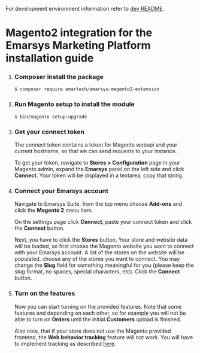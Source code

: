 For development environment information refer to [dev README](dev/README.md).


# Magento2 integration for the Emarsys Marketing Platform installation guide

1. ### Composer install the package
    ```
    $ composer require emartech/emarsys-magento2-extension
    ```
1.  ### Run Magento setup to install the module
    ```
    $ bin/magento setup:upgrade
    ```
1. ### Get your connect token
   The connect token contains a token for Magento webapi and your current hostname, so that we can send requests to your instance.

   To get your token, navigate to **Stores > Configuration** page in your Magento admin, expand the **Emarsys** panel on the left side and click **Connect**. Your token will be displayed in a textarea, copy that string.

1.  ### Connect your Emarsys account
    Navigate to Emarsys Suite, from the top menu choose **Add-ons** and click the **Magento 2** menu item.

    On the settings page click **Connect**, paste your connect token and click the **Connect** button.

    Next, you have to click the **Stores** button. Your store and website data will be loaded, so first choose the Magento website you want to connect with your Emarsys account. A list of the stores on the website will be populated, choose any of the stores you want to connect. You may change the **Slug** field for something meaningful for you (please keep the slug format, no spaces, special characters, etc). Click the **Connect** button.

1.  ### Turn on the features
    Now you can start turning on the provided features. Note that some features and depending on each other, so for example you will not be able to turn on **Orders** until the initial **Customers** upload is finished.

    Also note, that if your store does not use the Magento provided frontend, the **Web behavior tracking** feature will not work. You will have to implement tracking as described [here](https://help.emarsys.com/hc/en-us/articles/360005884393-tracking-code-Web-Extend).





